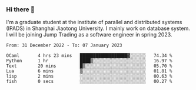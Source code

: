 ### Hi there 👋

I'm a graduate student at the institute of parallel and distributed systems (IPADS) in Shanghai Jiaotong University. I mainly work on database system. I will be joining Jump Trading as a software engineer in spring 2023.

<!--START_SECTION:waka-->

```text
From: 31 December 2022 - To: 07 January 2023

OCaml       4 hrs 23 mins   ██████████████████▓░░░░░░   74.34 %
Python      1 hr            ████▒░░░░░░░░░░░░░░░░░░░░   16.97 %
Text        20 mins         █▒░░░░░░░░░░░░░░░░░░░░░░░   05.70 %
Lua         6 mins          ▒░░░░░░░░░░░░░░░░░░░░░░░░   01.81 %
lisp        2 mins          ░░░░░░░░░░░░░░░░░░░░░░░░░   00.63 %
fish        0 secs          ░░░░░░░░░░░░░░░░░░░░░░░░░   00.27 %
```

<!--END_SECTION:waka-->

<!--
**yqmmm/yqmmm** is a ✨ _special_ ✨ repository because its `README.md` (this file) appears on your GitHub profile.

Here are some ideas to get you started:

- 🔭 I’m currently working on ...
- 🌱 I’m currently learning ...
- 👯 I’m looking to collaborate on ...
- 🤔 I’m looking for help with ...
- 💬 Ask me about ...
- 📫 How to reach me: ...
- 😄 Pronouns: ...
- ⚡ Fun fact: ...
-->
